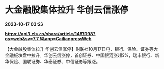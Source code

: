 # 大金融股集体拉升 华创云信涨停

**2023-10-17 03:26**

**https://api3.cls.cn/share/article/1487098?os=web&sv=7.7.5&app=CailianpressWeb**

【大金融股集体拉升 华创云信涨停】财联社10月17日电，银行、保险、证券等大金融板块盘中拉升，华创云信涨停，首创证券、中国银河涨超5%，瑞丰银行、新华保险、国联证券、华泰证券、中信证券等跟涨。